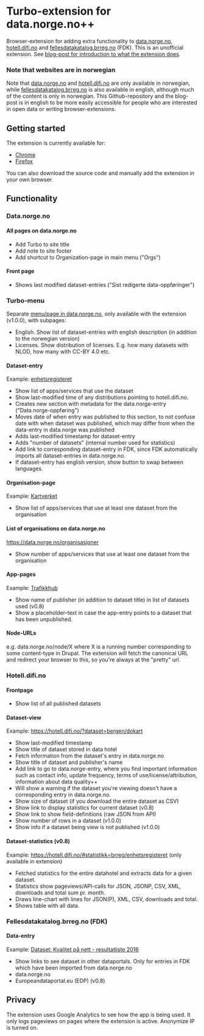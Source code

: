 # Turbo-extension for data.norge.no++

Browser-extension for adding extra functionality to [data.norge.no](https://data.norge.no/), [hotell.difi.no](https://hotell.difi.no) and [fellesdatakatalog.brreg.no](https://fellesdatakatalog.brreg.no) (FDK). This is an unofficial extension. See [blog-post for introduction to what the extension does](https://medium.com/@livar.bergheim/become-a-superuser-of-data-norge-no-and-hotell-difi-no-8c3503364d90).

### Note that websites are in norwegian
Note that [data.norge.no](https://data.norge.no/) and [hotell.difi.no](https://hotell.difi.no) are only available in norwegian, while [fellesdatakatalog.brreg.no](https://fellesdatakatalog.brreg.no) is also available in english, although much of the content is only in norwegian. This Github-repository and the blog-post is in english to be more easily accessible for people who are interested in open data or writing browser-extensions.

## Getting started
The extension is currently available for:
- [Chrome](https://chrome.google.com/webstore/detail/turbo-tillegg-for-datanor/aoophphlpckopfaofppojahglnbfekfh)
- [Firefox](https://addons.mozilla.org/firefox/addon/turbo-tillegg-for-data-norge/)

You can also download the source code and manually add the extension in your own browser.

## Functionality

### Data.norge.no

#### All pages on data.norge.no
- Add Turbo to site title
- Add note to site footer
- Add shortcut to Organization-page in main menu ("Orgs")

#### Front page
- Shows last modified dataset-entries ("Sist redigerte data-oppføringer")

### Turbo-menu
Separate [menu/page in data.norge.no](https://data.norge.no/#page=turbo), only available with the extension (v1.0.0), with subpages:
- English. Show list of dataset-entries with english description (in addition to the norwegian version)
- Licenses. Show distribution of licenses. E.g. how many datasets with NLOD, how many with CC-BY 4.0 etc.

#### Dataset-entry
Example: [enhetsregisteret](https://data.norge.no/data/registerenheten-i-br%C3%B8nn%C3%B8ysund/enhetsregisteret)
- Show list of apps/services that use the dataset
- Show last-modified time of any distributions pointing to hotell.difi.no.
- Creates new section with metadata for the data.norge-entry ("Data.norge-oppføring")
 - Moves date of when entry was published to this section, to not confuse date with when dataset was published, which may differ from when the data-entry in data.norge was published
 - Adds last-modified timestamp for dataset-entry
 - Adds "number of datasets" (internal number used for statistics)
- Add link to corresponding dataset-entry in FDK, since FDK automatically imports all dataset-entries in data.norge.no.
- If dataset-entry has english version, show button to swap between languages.

#### Organisation-page
Example: [Kartverket](https://data.norge.no/organisasjoner/statens-kartverk)
- Show list of apps/services that use at least one dataset from the organisation

#### List of organisations on data.norge.no
https://data.norge.no/organisasjoner
- Show number of apps/services that use at least one dataset from the organisation

#### App-pages
Example: [Trafikkhub](https://data.norge.no/app/trafikkhub)
- Show name of publisher (in addition to dataset title) in list of datasets used (v0.8)
- Show a placeholder-text in case the app-entry points to a dataset that has been unpublished.

#### Node-URLs
e.g. data.norge.no/node/X  where X is a running number corresponding to some content-type in Drupal.
The extension will fetch the canonical URL and redirect your browser to this, so you're always at the "pretty" url.

### Hotell.difi.no

#### Frontpage 
- Show list of all published datasets

#### Dataset-view 
Example: https://hotell.difi.no/?dataset=bergen/dokart
- Show last-modified timestamp
- Show title of dataset stored in data hotel
- Fetch information from the dataset's entry in data.norge.no
 - Show title of dataset and publisher's name
 - Add link to go to data.norge-entry, where you find important information such as contact info, update frequency, terms of use/license/attribution, information about data quality++
 - Will show a warning if the dataset you're viewing doesn't have a corresponding entry in data.norge.no.
- Show size of dataset (if you download the entire dataset as CSV)
- Show link to display statistics for current dataset (v0.8)
- Show link to show field-definitions (raw JSON from API)
- Show number of rows in a dataset (v1.0.0)
- Show info if a dataset being view is not published (v1.0.0)

#### Dataset-statistics (v0.8)
Example: https://hotell.difi.no/#statistikk=brreg/enhetsregisteret (only available in extension)
- Fetched statistics for the entire datahotel and extracts data for a given dataset.
- Statistics show pageviews/API-calls for JSON, JSONP, CSV, XML, downloads and total sum pr. month.
- Draws line-chart with lines for JSON(P), XML, CSV, downloads and total.
- Shows table with all data.

### Fellesdatakatalog.brreg.no (FDK)

#### Data-entry
Example: [Dataset: Kvalitet på nett - resultatliste 2016](https://fellesdatakatalog.brreg.no/datasets/a82e6eb7-6b59-4264-9def-1dc2ad913b36)
- Show links to see dataset in other dataportals. Only for entries in FDK which have been imported from data.norge.no
 - data.norge.no
 - Europeandataportal.eu (EDP) (v0.8)
 
 ## Privacy
 The extension uses Google Analytics to see how the app is being used. It only logs pageviews on pages where the extension is active. Anonymize IP is turned on.
